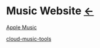 # Music Website [←](../index.md)

[Apple Music](https://music.apple.com/cn/browse)

[cloud-music-tools](https://github.com/meng-chuan/Unlock-netease-cloud-music)

[]()
